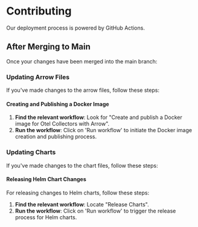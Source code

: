 # Contributing

Our deployment process is powered by GitHub Actions.

## After Merging to Main

Once your changes have been merged into the main branch:

### Updating Arrow Files

If you've made changes to the arrow files, follow these steps:

#### Creating and Publishing a Docker Image

1. **Find the relevant workflow**: Look for "Create and publish a Docker image for Otel Collectors with Arrow".
2. **Run the workflow**: Click on 'Run workflow' to initiate the Docker image creation and publishing process.

### Updating Charts

If you've made changes to the chart files, follow these steps:

#### Releasing Helm Chart Changes

For releasing changes to Helm charts, follow these steps:

1. **Find the relevant workflow**: Locate "Release Charts".
2. **Run the workflow**: Click on 'Run workflow' to trigger the release process for Helm charts.
